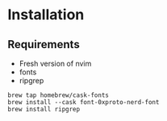 # Installation
## Requirements
- Fresh version of nvim
- fonts
- ripgrep

```
brew tap homebrew/cask-fonts
brew install --cask font-0xproto-nerd-font
brew install ripgrep
```
